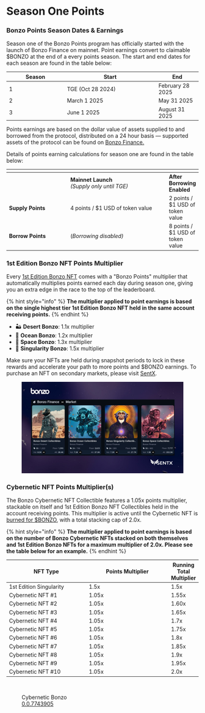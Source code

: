 # Season One Points

### **Bonzo Points Season Dates & Earnings**

Season one of the Bonzo Points program has officially started with the launch of Bonzo Finance on mainnet. Point earnings convert to claimable $BONZO at the end of a every points season. The start and end dates for each season are found in the table below:

<table><thead><tr><th width="138">Season</th><th width="226">Start</th><th>End</th></tr></thead><tbody><tr><td>1</td><td>TGE (Oct 28 2024)</td><td>February 28 2025</td></tr><tr><td>2</td><td>March 1 2025</td><td>May 31 2025</td></tr><tr><td>3</td><td>June 1 2025</td><td>August 31 2025</td></tr></tbody></table>

Points earnings are based on the dollar value of assets supplied to and borrowed from the protocol, distributed on a 24 hour basis — supported assets of the protocol can be found on [Bonzo Finance.](https://app.bonzo.finance)

Details of points earning calculations for season one are found in the table below:

<table data-header-hidden><thead><tr><th width="161"></th><th width="270"></th><th></th></tr></thead><tbody><tr><td></td><td><strong>Mainnet Launch</strong> <br><em>(Supply only until TGE)</em></td><td><strong>After Borrowing Enabled</strong></td></tr><tr><td><strong>Supply Points</strong></td><td>4 points / $1 USD of token value</td><td>2 points / $1 USD of token value</td></tr><tr><td><strong>Borrow Points</strong></td><td>(<em>Borrowing disabled)</em></td><td>8 points / $1 USD of token value</td></tr></tbody></table>

### **1st Edition Bonzo NFT Points Multiplier**

Every [1st Edition Bonzo NFT](../bonzo-nft-collectables/1st-edition-bonzo-nfts.md) comes with a "Bonzo Points" multiplier that automatically multiplies points earned each day during season one, giving you an extra edge in the race to the top of the leaderboard.

{% hint style="info" %}
**The multiplier applied to point earnings is based on the single highest tier 1st Edition Bonzo NFT held in the same account receiving points.**
{% endhint %}

* 🏜️ **Desert Bonzo**: 1.1x multiplier
* 🌊 **Ocean Bonzo**: 1.2x multiplier
* 🚀 **Space Bonzo**: 1.3x multiplier
* 🌌 **Singularity Bonzo**: 1.5x multiplier

Make sure your NFTs are held during snapshot periods to lock in these rewards and accelerate your path to more points and $BONZO earnings. To purchase an NFT on secondary markets, please visit [SentX](https://sentx.io/nft-marketplace/creators/bonzo-finance).

<figure><img src="../../.gitbook/assets/Sentx_collectibles.jpg" alt=""><figcaption></figcaption></figure>

### **Cybernetic NFT Points Multiplier(s)**

The Bonzo Cybernetic NFT Collectible features a 1.05x points multiplier, stackable on itself and 1st Edition Bonzo NFT Collectibles held in the account receiving points. This multiplier is active until the Cybernetic NFT is [burned for $BONZO](../bonzo-nft-collectables/cybernetic-nft.md#distribution-of-usdbonzo-tokens), with a total stacking cap of 2.0x.

{% hint style="info" %}
**The multiplier applied to point earnings is based on the number of Bonzo Cybernetic NFTs stacked on both themselves and 1st Edition Bonzo NFTs for a maximum multiplier of 2.0x.  Please see the table below for an example.**
{% endhint %}

<table><thead><tr><th width="251">NFT Type</th><th width="264">Points Multiplier</th><th>Running Total Multiplier</th></tr></thead><tbody><tr><td>1st Edition Singularity</td><td>1.5x</td><td>1.5x</td></tr><tr><td>Cybernetic NFT #1</td><td>1.05x</td><td>1.55x</td></tr><tr><td>Cybernetic NFT #2</td><td>1.05x</td><td>1.60x</td></tr><tr><td>Cybernetic NFT #3</td><td>1.05x</td><td>1.65x</td></tr><tr><td>Cybernetic NFT #4</td><td>1.05x</td><td>1.7x</td></tr><tr><td>Cybernetic NFT #5</td><td>1.05x</td><td>1.75x</td></tr><tr><td>Cybernetic NFT #6</td><td>1.05x</td><td>1.8x</td></tr><tr><td>Cybernetic NFT #7</td><td>1.05x</td><td>1.85x</td></tr><tr><td>Cybernetic NFT #8</td><td>1.05x</td><td>1.9x</td></tr><tr><td>Cybernetic NFT #9</td><td>1.05x</td><td>1.95x</td></tr><tr><td>Cybernetic NFT #10</td><td>1.05x</td><td>2.0x</td></tr></tbody></table>

<figure><img src="../../.gitbook/assets/CyberneticBonzo (1).png" alt="" width="188"><figcaption><p>Cybernetic Bonzo<br><a href="https://hashscan.io/mainnet/token/0.0.7743905">0.0.7743905</a></p></figcaption></figure>
